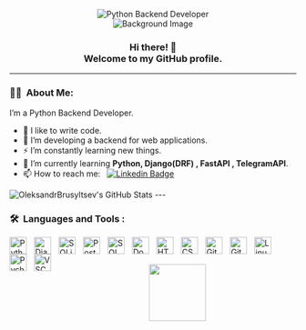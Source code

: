 <p 
     align="center" style="padding-bottom:0; margin-bottom:0;">
    <img src="https://readme-typing-svg.herokuapp.com/?lines=Python+Backend+Developer&font=Fira%20Code&center=true&width=380&height=50" alt="Python Backend Developer">
    <br>
    <img src="https://media3.giphy.com/media/qgQUggAC3Pfv687qPC/giphy.gif" alt="Background Image">
     

</p>

<p align="center" style="padding-bottom:0; margin-bottom:0;">
    <h3 align="center">Hi there! 👋
    <!-- <br /> I'm Alex. -->
    <br /> Welcome to my GitHub profile.
    </h3>
</p>

---

### 👨‍💻 &nbsp;About Me:
I’m a Python Backend Developer.

- 💪 I like to write code.
- 🔭 I’m developing a backend for web applications.
- ⚡ I’m constantly learning new things.
- 🌱 I’m currently learning **Python, Django(DRF) , FastAPI , TelegramAPI**.
- 📫 How to reach me: &nbsp; [![Linkedin Badge](https://img.shields.io/badge/-Oleksandr--Brusyltsev-blue?style=flat&logo=Linkedin&logoColor=white)](https://www.linkedin.com/in/oleksandr-brusyltsev/)
   
</a>
<img src="https://github-readme-streak-stats.herokuapp.com/?user=OleksandrBrusyltsev&theme=blueberry&hide_border=true" alt="OleksandrBrusyltsev's GitHub Stats" />
---

### 🛠 &nbsp;Languages and Tools :

<!-- <br /> -->

<img align="left" alt="Python" width="30px" style="padding-right:10px;" src="https://cdn.jsdelivr.net/gh/devicons/devicon/icons/python/python-original.svg" />
<img align="left" alt="Django" width="30px" style="padding-right:10px;" src="https://cdn.jsdelivr.net/gh/devicons/devicon/icons/django/django-plain.svg" />
<!-- <img align="left" alt="Flask" width="30px" style="padding-right:10px;" src="https://cdn.jsdelivr.net/gh/devicons/devicon/icons/flask/flask-original.svg" /> -->

<!-- <img align="left" alt="Flask" width="30px" style="padding-right:10px;" src="https://devicons.railway.app/i/flask-light.svg" /> -->

<img align="left" alt="SQLite" width="30px" style="padding-right:10px;" src="https://cdn.jsdelivr.net/gh/devicons/devicon/icons/sqlite/sqlite-original.svg" />
<img align="left" alt="PostgreSQL" width="30px" style="padding-right:10px;" src="https://cdn.jsdelivr.net/gh/devicons/devicon/icons/postgresql/postgresql-original.svg" />
<img align="left" alt="SQLAlchemy" width="30px" style="padding-right:10px;" src="https://cdn.jsdelivr.net/gh/devicons/devicon/icons/sqlalchemy/sqlalchemy-original.svg" />

<img align="left" alt="Docker" width="30px" style="padding-right:10px;" src="https://cdn.jsdelivr.net/gh/devicons/devicon/icons/docker/docker-original.svg" />

<img align="left" alt="HTML" width="30px" style="padding-right:10px;" src="https://cdn.jsdelivr.net/gh/devicons/devicon/icons/html5/html5-plain.svg" />
<img align="left" alt="CSS" width="30px" style="padding-right:10px;" src="https://cdn.jsdelivr.net/gh/devicons/devicon/icons/css3/css3-plain.svg" />

<img align="left" alt="Git" width="30px" style="padding-right:10px;" src="https://cdn.jsdelivr.net/gh/devicons/devicon/icons/git/git-original.svg" />
<img align="left" alt="GitHub" width="30px" style="padding-right:10px;" src="https://devicons.railway.app/i/github-light.svg" />

<img align="left" alt="Linux" width="30px" style="padding-right:10px;" src="https://cdn.jsdelivr.net/gh/devicons/devicon/icons/linux/linux-original.svg" />
<!-- <img align="left" alt="Ubuntu" width="30px" style="padding-right:10px;" src="https://cdn.jsdelivr.net/gh/devicons/devicon/icons/ubuntu/ubuntu-plain.svg" /> -->

<img align="left" alt="Pycharm" width="30px" style="padding-right:10px;" src="https://cdn.jsdelivr.net/gh/devicons/devicon/icons/pycharm/pycharm-original.svg" />
<img align="left" alt="VSCode" width="30px" style="padding-right:10px;" src="https://cdn.jsdelivr.net/gh/devicons/devicon/icons/vscode/vscode-original.svg" />

<br />
<br />

<!-- - [Сертификат Python-разработчик]()
- [Резюме]() -->



<div align="center">
    <p>
        <img src="https://media.giphy.com/media/M9gbBd9nbDrOTu1Mqx/giphy.gif" width="100"/>

</div>
